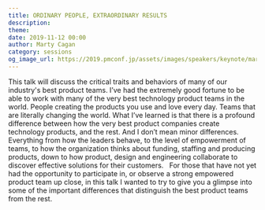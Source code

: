 ```yaml
---
title: ORDINARY PEOPLE, EXTRAORDINARY RESULTS
description: 
theme: 
date: 2019-11-12 00:00
author: Marty Cagan
category: sessions
og_image_url: https://2019.pmconf.jp/assets/images/speakers/keynote/marty_cagan.jpg
---
```


This talk will discuss the critical traits and behaviors of many of our industry's best product teams.  I’ve had the extremely good fortune to be able to work with many of the very best technology product teams in the world. People creating the products you use and love every day.  Teams that are literally changing the world.  What I’ve learned is that there is a profound difference between how the very best product companies create technology products, and the rest. And I don’t mean minor differences.  Everything from how the leaders behave, to the level of empowerment of teams, to how the organization thinks about funding, staffing and producing products, down to how product, design and engineering collaborate to discover effective solutions for their customers.   
For those that have not yet had the opportunity to participate in, or observe a strong empowered product team up close, in this talk I wanted to try to give you a glimpse into some of the important differences that distinguish the best product teams from the rest.